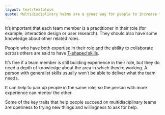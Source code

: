 ```yaml
---
layout: text/textblock
quote: Multidisciplinary teams are a great way for people to increase their skills.
---
```

It’s important that each team member is a practitioner in their role (for example, interaction design or user research). They should also have some knowledge about other related roles.

People who have both expertise in their role and the ability to collaborate across others are said to have [T-shaped skills](../multidisciplinary-team).

It’s fine if a team member is still building experience in their role, but they do need a depth of knowledge about the area in which they’re working. A person with generalist skills usually won’t be able to deliver what the team needs.

It can help to pair up people in the same role, so the person with more experience can mentor the other.

Some of the key traits that help people succeed on multidisciplinary teams are openness to trying new things and willingness to ask for help.
